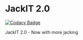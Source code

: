 # JackIT 2.0

[![Codacy Badge](https://api.codacy.com/project/badge/Grade/5f743905ecca446da4d8646c2c15dabb)](https://app.codacy.com/app/vix597/jackit2?utm_source=github.com&utm_medium=referral&utm_content=vix597/jackit2&utm_campaign=Badge_Grade_Dashboard)

JackIT 2.0 - Now with more jacking
